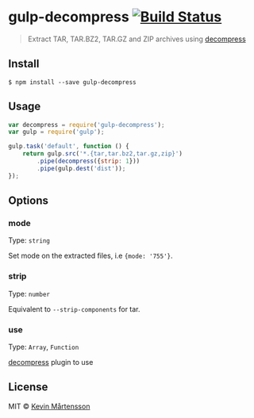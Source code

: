 # gulp-decompress [![Build Status](http://img.shields.io/travis/kevva/gulp-decompress.svg?style=flat)](https://travis-ci.org/kevva/gulp-decompress)

> Extract TAR, TAR.BZ2, TAR.GZ and ZIP archives using [decompress](https://github.com/kevva/decompress)


## Install

```
$ npm install --save gulp-decompress
```


## Usage

```js
var decompress = require('gulp-decompress');
var gulp = require('gulp');

gulp.task('default', function () {
	return gulp.src('*.{tar,tar.bz2,tar.gz,zip}')
		.pipe(decompress({strip: 1}))
		.pipe(gulp.dest('dist'));
});
```


## Options

### mode

Type: `string`

Set mode on the extracted files, i.e `{mode: '755'}`.

### strip

Type: `number`

Equivalent to `--strip-components` for tar.

### use

Type: `Array`, `Function`

[decompress](https://github.com/kevva/decompress) plugin to use


## License

MIT © [Kevin Mårtensson](https://github.com/kevva)
